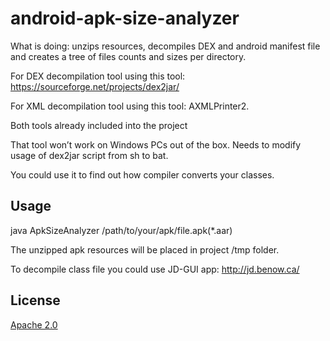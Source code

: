 # android-apk-size-analyzer
What is doing: unzips resources, decompiles DEX and android manifest file and creates a tree of files counts and sizes per directory.

For DEX decompilation tool using this tool: https://sourceforge.net/projects/dex2jar/

For XML decompilation tool using this tool: AXMLPrinter2.

Both tools already included into the project

That tool won’t work on Windows PCs out of the box. 
Needs to modify usage of dex2jar script from sh to bat.

You could use it to find out how compiler converts your classes.

## Usage 

java ApkSizeAnalyzer /path/to/your/apk/file.apk(*.aar) 

The unzipped apk resources will be placed in project /tmp folder.


To decompile class file you could use JD-GUI app: http://jd.benow.ca/

## License
[Apache 2.0](http://www.apache.org/licenses/LICENSE-2.0.html)